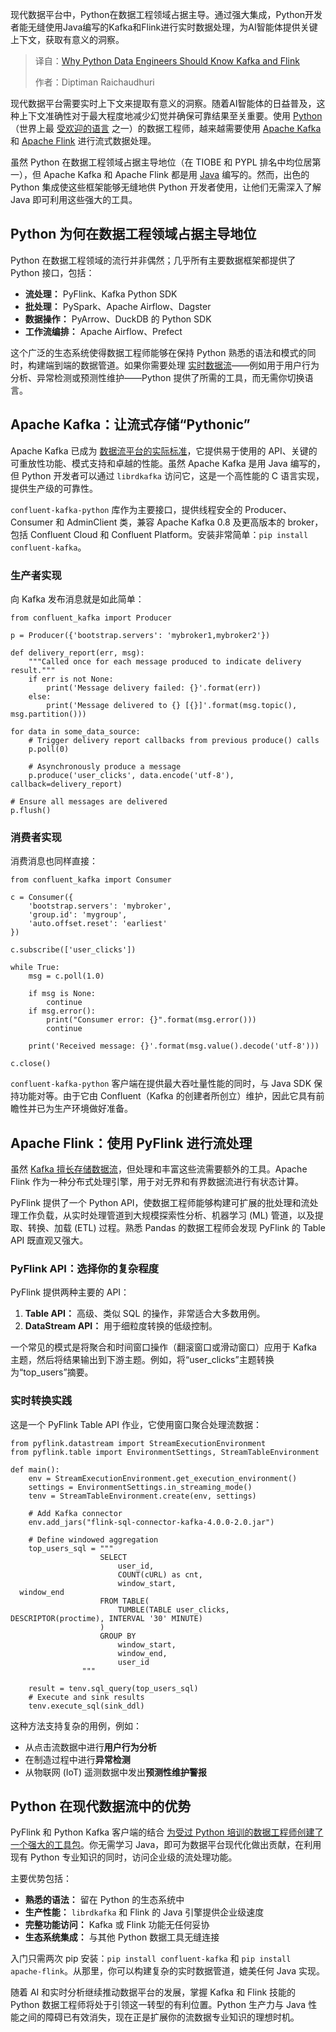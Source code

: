 
<!--
title: Python数据工程师：为何必懂Kafka和Flink？
cover: https://cdn.thenewstack.io/media/2025/09/bc03530e-datastreaming.png
summary: 现代数据平台中，Python在数据工程领域占据主导。通过强大集成，Python开发者能无缝使用Java编写的Kafka和Flink进行实时数据处理，为AI智能体提供关键上下文，获取有意义的洞察。
-->

现代数据平台中，Python在数据工程领域占据主导。通过强大集成，Python开发者能无缝使用Java编写的Kafka和Flink进行实时数据处理，为AI智能体提供关键上下文，获取有意义的洞察。

> 译自：[Why Python Data Engineers Should Know Kafka and Flink](https://thenewstack.io/why-python-data-engineers-should-know-kafka-and-flink/)
> 
> 作者：Diptiman Raichaudhuri

现代数据平台需要实时上下文来提取有意义的洞察。随着AI智能体的日益普及，这种上下文准确性对于最大程度地减少幻觉并确保可靠结果至关重要。使用 [Python](https://thenewstack.io/what-is-python/)（世界上最 [受欢迎的语言](https://dataengineeracademy.com/module/why-python-is-still-the-most-important-language-for-data-engineers/) 之一）的数据工程师，越来越需要使用 [Apache Kafka](https://thenewstack.io/apache-kafka-4-1-the-3-big-things-developers-need-to-know/) 和 [Apache Flink](https://thenewstack.io/a-developers-guide-to-getting-started-with-apache-flink/) 进行流式数据处理。

虽然 Python 在数据工程领域占据主导地位（在 TIOBE 和 PYPL 排名中均位居第一），但 Apache Kafka 和 Apache Flink 都是用 [Java](https://thenewstack.io/introduction-to-java-programming-language/) 编写的。然而，出色的 Python 集成使这些框架能够无缝地供 Python 开发者使用，让他们无需深入了解 Java 即可利用这些强大的工具。

## **Python 为何在数据工程领域占据主导地位**

Python 在数据工程领域的流行并非偶然；几乎所有主要数据框架都提供了 Python 接口，包括：

*   **流处理：** PyFlink、Kafka Python SDK
*   **批处理：** PySpark、Apache Airflow、Dagster
*   **数据操作：** PyArrow、DuckDB 的 Python SDK
*   **工作流编排：** Apache Airflow、Prefect

这个广泛的生态系统使得数据工程师能够在保持 Python 熟悉的语法和模式的同时，构建端到端的数据管道。如果你需要处理 [实时数据流](https://thenewstack.io/real-time-ai-apps-using-apache-flink-for-model-inference/)——例如用于用户行为分析、异常检测或预测性维护——Python 提供了所需的工具，而无需你切换语言。

## **Apache Kafka：让流式存储“Pythonic”**

Apache Kafka 已成为 [数据流平台的实际标准](https://thenewstack.io/why-we-use-apache-kafka-for-real-time-data-at-scale/)，它提供易于使用的 API、关键的可重放性功能、模式支持和卓越的性能。虽然 Apache Kafka 是用 Java 编写的，但 Python 开发者可以通过 `librdkafka` 访问它，这是一个高性能的 C 语言实现，提供生产级的可靠性。

`confluent-kafka-python` 库作为主要接口，提供线程安全的 Producer、Consumer 和 AdminClient 类，兼容 Apache Kafka 0.8 及更高版本的 broker，包括 Confluent Cloud 和 Confluent Platform。安装非常简单：`pip install confluent-kafka`。

### **生产者实现**

向 Kafka 发布消息就是如此简单：

```
from confluent_kafka import Producer

p = Producer({'bootstrap.servers': 'mybroker1,mybroker2'})

def delivery_report(err, msg):
    """Called once for each message produced to indicate delivery result."""
    if err is not None:
        print('Message delivery failed: {}'.format(err))
    else:
        print('Message delivered to {} [{}]'.format(msg.topic(), msg.partition()))

for data in some_data_source:
    # Trigger delivery report callbacks from previous produce() calls
    p.poll(0)
    
    # Asynchronously produce a message
    p.produce('user_clicks', data.encode('utf-8'), callback=delivery_report)

# Ensure all messages are delivered
p.flush()
```

### **消费者实现**

消费消息也同样直接：

```
from confluent_kafka import Consumer

c = Consumer({
    'bootstrap.servers': 'mybroker',
    'group.id': 'mygroup',
    'auto.offset.reset': 'earliest'
})

c.subscribe(['user_clicks'])

while True:
    msg = c.poll(1.0)
    
    if msg is None:
        continue
    if msg.error():
        print("Consumer error: {}".format(msg.error()))
        continue
        
    print('Received message: {}'.format(msg.value().decode('utf-8')))

c.close()
```

`confluent-kafka-python` 客户端在提供最大吞吐量性能的同时，与 Java SDK 保持功能对等。由于它由 Confluent（Kafka 的创建者所创立）维护，因此它具有前瞻性并已为生产环境做好准备。

## **Apache Flink：使用 PyFlink 进行流处理**

虽然 [Kafka 擅长存储数据流](https://thenewstack.io/stream-data-across-multiple-regions-and-clouds-with-kafka/)，但处理和丰富这些流需要额外的工具。Apache Flink 作为一种分布式处理引擎，用于对无界和有界数据流进行有状态计算。

PyFlink 提供了一个 Python API，使数据工程师能够构建可扩展的批处理和流处理工作负载，从实时处理管道到大规模探索性分析、机器学习 (ML) 管道，以及提取、转换、加载 (ETL) 过程。熟悉 Pandas 的数据工程师会发现 PyFlink 的 Table API 既直观又强大。

### **PyFlink API：选择你的复杂程度**

PyFlink 提供两种主要的 API：

1.  **Table API：** 高级、类似 SQL 的操作，非常适合大多数用例。
2.  **DataStream API：** 用于细粒度转换的低级控制。

一个常见的模式是将聚合和时间窗口操作（翻滚窗口或滑动窗口）应用于 Kafka 主题，然后将结果输出到下游主题。例如，将“user\_clicks”主题转换为“top\_users”摘要。

### **实时转换实践**

这是一个 PyFlink Table API 作业，它使用窗口聚合处理流数据：

```
from pyflink.datastream import StreamExecutionEnvironment
from pyflink.table import EnvironmentSettings, StreamTableEnvironment

def main():
    env = StreamExecutionEnvironment.get_execution_environment()
    settings = EnvironmentSettings.in_streaming_mode()
    tenv = StreamTableEnvironment.create(env, settings)

    # Add Kafka connector
    env.add_jars("flink-sql-connector-kafka-4.0.0-2.0.jar")
    
    # Define windowed aggregation
    top_users_sql = """
                    SELECT
                        user_id,
                        COUNT(cURL) as cnt,
                        window_start,
  window_end
                    FROM TABLE(
                        TUMBLE(TABLE user_clicks, DESCRIPTOR(proctime), INTERVAL '30' MINUTE)
                    )
                    GROUP BY
                        window_start,
                        window_end,
                        user_id
                """
    
    result = tenv.sql_query(top_users_sql)
    # Execute and sink results
    tenv.execute_sql(sink_ddl)
```

这种方法支持复杂的用例，例如：

*   从点击流数据中进行**用户行为分析**
*   在制造过程中进行**异常检测**
*   从物联网 (IoT) 遥测数据中发出**预测性维护警报**

## **Python 在现代数据流中的优势**

PyFlink 和 Python Kafka 客户端的结合 [为受过 Python 培训的数据工程师创建了一个强大的工具包](https://thenewstack.io/a2a-mcp-kafka-and-flink-the-new-stack-for-ai-agents/)。你无需学习 Java，即可为数据平台现代化做出贡献，在利用现有 Python 专业知识的同时，访问企业级的流处理功能。

主要优势包括：

*   **熟悉的语法：** 留在 Python 的生态系统中
*   **生产性能：** `librdkafka` 和 Flink 的 Java 引擎提供企业级速度
*   **完整功能访问：** Kafka 或 Flink 功能无任何妥协
*   **生态系统集成：** 与其他 Python 数据工具无缝连接

入门只需两次 pip 安装：`pip install confluent-kafka` 和 `pip install apache-flink`。从那里，你可以构建复杂的实时数据管道，媲美任何 Java 实现。

随着 AI 和实时分析继续推动数据平台的发展，掌握 Kafka 和 Flink 技能的 Python 数据工程师将处于引领这一转型的有利位置。Python 生产力与 Java 性能之间的障碍已有效消失，现在正是扩展你的流数据专业知识的理想时机。